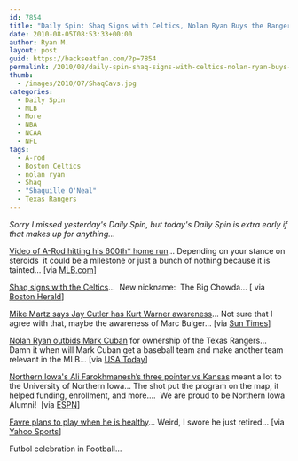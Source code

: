 ```yaml
---
id: 7854
title: "Daily Spin: Shaq Signs with Celtics, Nolan Ryan Buys the Rangers, A-Rod Hits 600th* Homerun"
date: 2010-08-05T08:53:33+00:00
author: Ryan M.
layout: post
guid: https://backseatfan.com/?p=7854
permalink: /2010/08/daily-spin-shaq-signs-with-celtics-nolan-ryan-buys-the-rangers-a-rod-hits-600th-homerun/
thumb:
  - /images/2010/07/ShaqCavs.jpg
categories:
  - Daily Spin
  - MLB
  - More
  - NBA
  - NCAA
  - NFL
tags:
  - A-rod
  - Boston Celtics
  - nolan ryan
  - Shaq
  - "Shaquille O'Neal"
  - Texas Rangers
---
```


<div class="entry">
  <p>
    <em>Sorry I missed yesterday's Daily Spin, but today's Daily Spin is extra early if that makes up for anything&#8230;<br /> </em>
  </p>

  <p>
    <a href="http://mlb.mlb.com/news/article.jsp?ymd=20100804&content_id=13011408&vkey=news_mlb&fext=.jsp&c_id=mlb">Video of A-Rod hitting his 600th* home run</a>&#8230; Depending on your stance on steroids  it could be a milestone or just a bunch of nothing because it is tainted&#8230; [via <a href="http://mlb.mlb.com/news/article.jsp?ymd=20100804&content_id=13011408&vkey=news_mlb&fext=.jsp&c_id=mlb">MLB.com</a>]<em><br /> </em>
  </p>

  <p>
    <a href="http://bostonherald.com/sports/basketball/celtics/view.bg?articleid=1272469&position=0">Shaq signs with the Celtics</a>&#8230;  New nickname:  The Big Chowda&#8230; [ via <a href="http://bostonherald.com/sports/basketball/celtics/view.bg?articleid=1272469&position=0">Boston Herald</a>]
  </p>

  <p>
    <a href="http://www.suntimes.com/sports/morrissey/2567864,CST-SPT-morrissey05.article">Mike Martz says Jay Cutler has Kurt Warner awareness</a>&#8230; Not sure that I agree with that, maybe the awareness of Marc Bulger&#8230; [via <a href="http://www.suntimes.com/sports/morrissey/2567864,CST-SPT-morrissey05.article">Sun Times</a>]
  </p>

  <p>
    <a href=" http://content.usatoday.com/communities/dailypitch/post/2010/08/chuck-greenberg-exhales-after-he-and-nolan-ryan-outlast-mark-cuban-and-win-texas-rangers-bid/1">Nolan Ryan outbids Mark Cuban</a> for ownership of the Texas Rangers&#8230; Damn it when will Mark Cuban get a baseball team and make another team relevant in the MLB&#8230; [via <a href=" http://content.usatoday.com/communities/dailypitch/post/2010/08/chuck-greenberg-exhales-after-he-and-nolan-ryan-outlast-mark-cuban-and-win-texas-rangers-bid/1">USA Today</a>]
  </p>

  <p>
  </p>

  <p>
    <a href="http://sports.espn.go.com/ncb/columns/story?columnist=oneil_dana&id=5436566">Northern Iowa's Ali Farokhmanesh’s three pointer vs Kansas</a> meant a lot to the University of Northern Iowa&#8230; The shot put the program on the map, it helped funding, enrollment, and more&#8230;.  We are proud to be Northern Iowa Alumni!  [via <a href="http://sports.espn.go.com/ncb/columns/story?columnist=oneil_dana&id=5436566">ESPN</a>]
  </p>

  <p>
    <a href="http://sports.yahoo.com/nfl/news;_ylt=AmnppmWFKdXpbIBPpIWIyKU5nYcB?slug=ap-vikings-favre">Favre plans to play when he is healthy</a>&#8230; Weird, I swore he just retired&#8230; [via <a href="http://sports.yahoo.com/nfl/news;_ylt=AmnppmWFKdXpbIBPpIWIyKU5nYcB?slug=ap-vikings-favre">Yahoo Sports</a>]
  </p>

  <p>
    Futbol celebration in Football&#8230;<br />
  </p>
</div>
